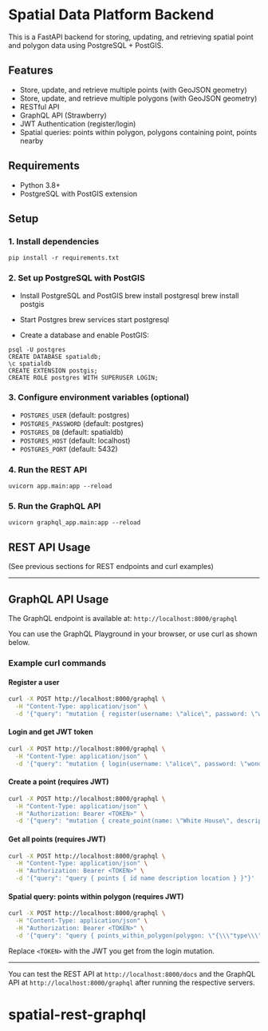 # Spatial Data Platform Backend

This is a FastAPI backend for storing, updating, and retrieving spatial point and polygon data using PostgreSQL + PostGIS.

## Features
- Store, update, and retrieve multiple points (with GeoJSON geometry)
- Store, update, and retrieve multiple polygons (with GeoJSON geometry)
- RESTful API
- GraphQL API (Strawberry)
- JWT Authentication (register/login)
- Spatial queries: points within polygon, polygons containing point, points nearby

## Requirements
- Python 3.8+
- PostgreSQL with PostGIS extension

## Setup

### 1. Install dependencies
```
pip install -r requirements.txt
```

### 2. Set up PostgreSQL with PostGIS
- Install PostgreSQL and PostGIS
  brew install postgresql
  brew install postgis
- Start Postgres
  brew services start postgresql
  
- Create a database and enable PostGIS:

```
psql -U postgres
CREATE DATABASE spatialdb;
\c spatialdb
CREATE EXTENSION postgis;
CREATE ROLE postgres WITH SUPERUSER LOGIN;
```

### 3. Configure environment variables (optional)
- `POSTGRES_USER` (default: postgres)
- `POSTGRES_PASSWORD` (default: postgres)
- `POSTGRES_DB` (default: spatialdb)
- `POSTGRES_HOST` (default: localhost)
- `POSTGRES_PORT` (default: 5432)

### 4. Run the REST API
```
uvicorn app.main:app --reload
```

### 5. Run the GraphQL API
```
uvicorn graphql_app.main:app --reload
```

## REST API Usage

(See previous sections for REST endpoints and curl examples)

---

## GraphQL API Usage

The GraphQL endpoint is available at: `http://localhost:8000/graphql`

You can use the GraphQL Playground in your browser, or use curl as shown below.

### Example curl commands

#### Register a user
```sh
curl -X POST http://localhost:8000/graphql \
  -H "Content-Type: application/json" \
  -d '{"query": "mutation { register(username: \"alice\", password: \"wonderland\") }"}'
```

#### Login and get JWT token
```sh
curl -X POST http://localhost:8000/graphql \
  -H "Content-Type: application/json" \
  -d '{"query": "mutation { login(username: \"alice\", password: \"wonderland\") { access_token token_type } }"}'
```

#### Create a point (requires JWT)
```sh
curl -X POST http://localhost:8000/graphql \
  -H "Content-Type: application/json" \
  -H "Authorization: Bearer <TOKEN>" \
  -d '{"query": "mutation { create_point(name: \"White House\", description: \"Famous building\", location: \"{\\\"type\\\": \\\"Point\\\", \\\"coordinates\\\": [77.0365, 38.8977]}\") { id name location } }"}'
```

#### Get all points (requires JWT)
```sh
curl -X POST http://localhost:8000/graphql \
  -H "Content-Type: application/json" \
  -H "Authorization: Bearer <TOKEN>" \
  -d '{"query": "query { points { id name description location } }"}'
```

#### Spatial query: points within polygon (requires JWT)
```sh
curl -X POST http://localhost:8000/graphql \
  -H "Content-Type: application/json" \
  -H "Authorization: Bearer <TOKEN>" \
  -d '{"query": "query { points_within_polygon(polygon: \"{\\\"type\\\": \\\"Polygon\\\", \\\"coordinates\\\": [[[77.0, 38.9], [77.1, 38.9], [77.1, 39.0], [77.0, 39.0], [77.0, 38.9]]]}\") { id name location } }"}'
```

Replace `<TOKEN>` with the JWT you get from the login mutation.

---

You can test the REST API at `http://localhost:8000/docs` and the GraphQL API at `http://localhost:8000/graphql` after running the respective servers.
# spatial-rest-graphql
